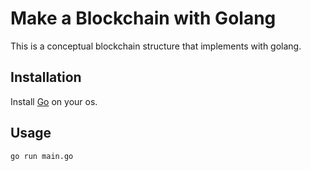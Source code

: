 # Make a Blockchain with Golang

This is a conceptual blockchain structure that implements with golang.

## Installation

Install [Go](https://go.dev/) on your os.

## Usage

```shell
go run main.go
```